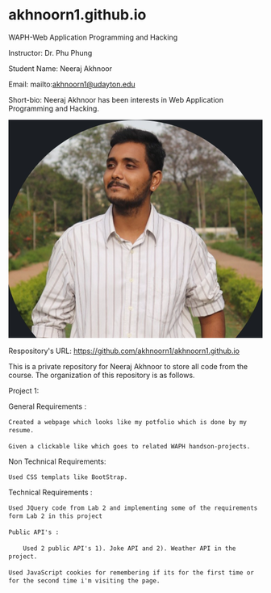 # akhnoorn1.github.io

WAPH-Web Application Programming and Hacking

Instructor: Dr. Phu Phung

Student Name: Neeraj Akhnoor

Email: mailto:akhnoorn1@udayton.edu

Short-bio: Neeraj Akhnoor has been interests in Web Application Programming and Hacking.

![Head Short](HeadShort.png)

Respository's URL: https://github.com/akhnoorn1/akhnoorn1.github.io

This is a private repository for Neeraj Akhnoor to store all code from the course. The organization of this repository is as follows.

Project 1:

General Requirements :


	Created a webpage which looks like my potfolio which is done by my resume.

	Given a clickable like which goes to related WAPH handson-projects.

Non Technical Requirements:

 	Used CSS templats like BootStrap.

Technical Requirements :

	Used JQuery code from Lab 2 and implementing some of the requirements form Lab 2 in this project

	Public API's :

		Used 2 public API's 1). Joke API and 2). Weather API in the project.
	
	Used JavaScript cookies for remembering if its for the first time or for the second time i'm visiting the page.
